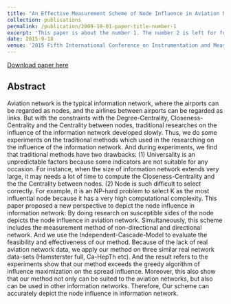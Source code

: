 ```yaml
---
title: "An Effective Measurement Scheme of Node Influence in Aviation Network"
collection: publications
permalink: /publication/2009-10-01-paper-title-number-1
excerpt: 'This paper is about the number 1. The number 2 is left for future work.'
date: 2015-9-18
venue: '2015 Fifth International Conference on Instrumentation and Measurement, Computer, Communication and Control (IMCCC)'
---
```

[Download paper here](http://jacksonly.github.io/files/P0504.pdf)
## Abstract
Aviation network is the typical information network, where the airports can be regarded as nodes, and the airlines between airports can be regarded as links. But with the constraints with the Degree-Centrality, Closeness-Centrality and the Centrality between nodes, traditional researches on the influence of the information network developed slowly. Thus, we do some experiments on the traditional methods which used in the researching on the influence of the information network. And during experiments, we find that traditional methods have two drawbacks: (1) Universality is an unpredictable factors because some indicators are not suitable for any occasion. For instance, when the size of information network extends very large, it may needs a lot of time to compute the Closeness-Centrality and the the Centrality between nodes. (2) Node is such difficult to select correctly. For example, it is an NP-hard problem to select K as the most influential node because it has a very high computational complexity. This paper proposed a new perspective to depict the node influence in information network: By doing research on susceptible sides of the node depicts the node influence in aviation network. Simultaneously, this scheme includes the measurement method of non-directional and directional network. And we use the Independent-Cascade-Model to evaluate the feasibility and effectiveness of our method. Because of the lack of real aviation network data, we apply our method on three similar real network data-sets (Hamsterster full, Ca-HepTh etc). And the result refers to the experiments show that our method exceeds the greedy algorithm of influence maximization on the spread influence. Moreover, this also show that our method not only can be suited to the aviation networks, but also can be used in other information networks. Therefore, Our scheme can accurately depict the node influence in information network.

